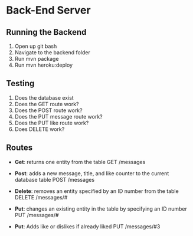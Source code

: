 # Back-End Server


## Running the Backend
1. Open up git bash
2. Navigate to the backend folder
3. Run mvn package
4. Run mvn heroku:deploy

## Testing
1. Does the database exist
2. Does the GET route work?
3. Does the POST route work?
4. Does the PUT message route work?
5. Does the PUT like route work?
6. Does DELETE work?

## Routes
- __Get__: returns one entity from the table
  GET /messages 

- __Post__: adds a new message, title, and like counter to the current database table
  POST /messages

- __Delete__: removes an entity specified by an ID number from the table
  DELETE /messages/#

- __Put__: changes an existing entity in the table by specifying an ID number
  PUT /messages/#

- __Put__: Adds like or dislikes if already liked
  PUT /messages/#3